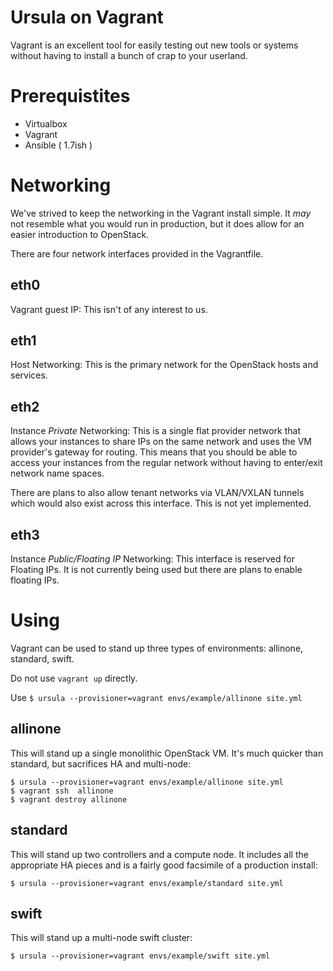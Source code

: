 Ursula on Vagrant
=================

Vagrant is an excellent tool for easily testing out new tools or systems without having to install a bunch of crap to your userland.

Prerequistites
==============

* Virtualbox
* Vagrant
* Ansible ( 1.7ish )

Networking
==========

We've strived to keep the networking in the Vagrant install simple.  It _may_ not resemble what you would run in production,  but it does allow for an easier introduction to OpenStack.

There are four network interfaces provided in the Vagrantfile.

eth0
----

Vagrant guest IP:  This isn't of any interest to us.

eth1
----

Host Networking:  This is the primary network for the OpenStack hosts and services.

eth2
----

Instance _Private_ Networking:  This is a single flat provider network that allows your instances to share IPs on the same network and uses the VM provider's gateway for routing.   This means that you should be able to access your instances from the regular network without having to enter/exit network name spaces.

There are plans to also allow tenant networks via VLAN/VXLAN tunnels which would also exist across this interface.  This is not yet implemented.

eth3
----

Instance _Public/Floating IP_ Networking:  This interface is reserved for Floating IPs.   It is not currently being used but there are plans to enable floating IPs.

Using
=====

Vagrant can be used to stand up three types of environments:  allinone, standard, swift.

Do not use `vagrant up` directly.

Use `$ ursula --provisioner=vagrant envs/example/allinone site.yml`


allinone
--------

This will stand up a single monolithic OpenStack VM.  It's much quicker than standard, but sacrifices HA and multi-node:

```
$ ursula --provisioner=vagrant envs/example/allinone site.yml
$ vagrant ssh  allinone
$ vagrant destroy allinone
```

standard
--------

This will stand up two controllers and a compute node.  It includes all the appropriate HA pieces and is a fairly good facsimile of a production install:

```
$ ursula --provisioner=vagrant envs/example/standard site.yml
```

swift
-----

This will stand up a multi-node swift cluster:

```
$ ursula --provisioner=vagrant envs/example/swift site.yml
```
